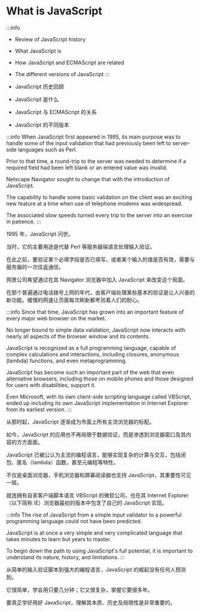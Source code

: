 # What is JavaScript

:::info
- Review of JavaScript history
- What JavaScript is
- How JavaScript and ECMAScript are related
- The different versions of JavaScript
:::

- JavaScript 历史回顾
- JavaScript 是什么
- JavaScript 与 ECMAScript 的关系
- JavaScript 的不同版本



:::info
When JavaScript first appeared in 1995, its main purpose was to handle some of the input validation that had previously been left to server-side languages such as Perl. 

Prior to that time, a round-trip to the server was needed to determine if a required field had been left blank or an entered value was invalid. 

Netscape Navigator sought to change that with the introduction of JavaScript. 

The capability to handle some basic validation on the client was an exciting new feature at a time when use of telephone modems was widespread. 

The associated slow speeds turned every trip to the server into an exercise in patience.
:::

1995 年，JavaScript 问世。

当时，它的主要用途是代替 Perl 等服务器端语言处理输入验证。

在此之前，要验证某个必填字段是否已填写，或者某个输入的值是否有效，需要与服务器的一次往返通信。

网景公司希望通过在其 Navigator 浏览器中加入 JavaScript 来改变这个局面。

在那个普遍通过电话拨号上网的年代，由客户端处理某些基本的验证是让人兴奋的新功能。缓慢的网速让页面每次刷新都考验着人们的耐心。



:::info
Since that time, JavaScript has grown into an important feature of every major web browser on the market. 

No longer bound to simple data validation, JavaScript now interacts with nearly all aspects of the browser window and its contents. 

JavaScript is recognized as a full programming language, capable of complex calculations and interactions, including closures, anonymous (lambda) functions, and even metaprogramming. 

JavaScript has become such an important part of the web that even alternative browsers, including those on mobile phones and those designed for users with disabilities, support it. 

Even Microsoft, with its own client-side scripting language called VBScript, ended up including its own JavaScript implementation in Internet Explorer from its earliest version.
:::

从那时起，JavaScript 逐渐成为市面上所有主流浏览器的标配。

如今，JavaScript 的应用也不再局限于数据验证，而是渗透到浏览器窗口及其内容的方方面面。

JavaScript 已被公认为主流的编程语言，能够实现复杂的计算与交互，包括闭包、匿名（lambda）函数，甚至元编程等特性。

不仅是桌面浏览器，手机浏览器和屏幕阅读器也支持 JavaScript，其重要性可见一斑。

就连拥有自家客户端脚本语言 VBScript 的微软公司，也在其 Internet Explorer（以下简称 IE）浏览器最初的版本中包含了自己的 JavaScript 实现。



:::info
The rise of JavaScript from a simple input validator to a powerful programming language could not have been predicted.

JavaScript is at once a very simple and very complicated language that takes minutes to learn but years to master.

To begin down the path to using JavaScript's full potential, it is important to understand its nature, history, and limitations.
:::

从简单的输入验证脚本到强大的编程语言，JavaScript 的崛起没有任何人预测到。

它很简单，学会用只要几分钟；它又很复杂，掌握它要很多年。

要真正学好用好 JavaScript，理解其本质、历史及局限性是非常重要的。
